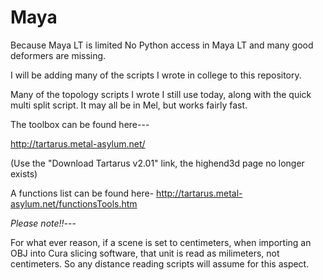 # Maya
Because Maya LT is limited
No Python access in Maya LT and many good deformers are missing.

I will be adding many of the scripts I wrote in college to this repository.

Many of the topology scripts I wrote I still use today, along with the quick multi split script.
It may all be in Mel, but works fairly fast.

The toolbox can be found here---

http://tartarus.metal-asylum.net/

(Use the "Download Tartarus v2.01" link, the highend3d page no longer exists)

A functions list can be found here- http://tartarus.metal-asylum.net/functionsTools.htm


*Please note!!*---

For what ever reason, if a scene is set to centimeters, when importing an OBJ into Cura slicing software, that unit is read as milimeters, not centimeters.
So any distance reading scripts will assume for this aspect.
